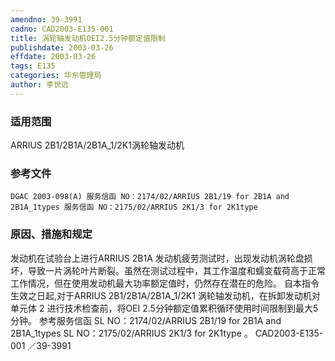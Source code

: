 ```yaml
---
amendno: 39-3991
cadno: CAD2003-E135-001
title: 涡轮轴发动机OEI2.5分钟额定值限制
publishdate: 2003-03-26
effdate: 2003-03-26
tags: E135
categories: 华东管理局
author: 李世远
---
```


### 适用范围 
ARRIUS 2B1/2B1A/2B1A_1/2K1涡轮轴发动机

### 参考文件
    DGAC 2003-098(A) 服务信函 NO：2174/02/ARRIUS 2B1/19 for 2B1A and 2B1A_1types 服务信函 NO：2175/02/ARRIUS 2K1/3 for 2K1type 

### 原因、措施和规定 
发动机在试验台上进行ARRIUS 2B1A 发动机疲劳测试时，出现发动机涡轮盘损坏，导致一片涡轮叶片断裂。虽然在测试过程中，其工作温度和蠕变载荷高于正常工作情况，但在使用发动机最大功率额定值时，仍然存在潜在的危险。 
    自本指令生效之日起,对于ARRIUS 2B1/2B1A/2B1A_1/2K1 涡轮轴发动机，在拆卸发动机对单元体 2 进行技术检查前，将OEI 2.5分钟额定值累积循环使用时间限制到最大5分钟。 
    参考服务信函     SL NO：2174/02/ARRIUS 2B1/19 for 2B1A and 2B1A_1types     SL NO：2175/02/ARRIUS 2K1/3 for 2K1type 。
 CAD2003-E135-001 ／39-3991 
